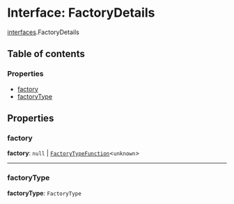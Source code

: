 # Interface: FactoryDetails

[interfaces](/en/auto-docs/free-layout-editor/modules/interfaces.md).FactoryDetails

## Table of contents

### Properties

* [factory](/en/auto-docs/free-layout-editor/interfaces/interfaces.FactoryDetails.md#factory)
* [factoryType](/en/auto-docs/free-layout-editor/interfaces/interfaces.FactoryDetails.md#factorytype)

## Properties

### factory

**factory**: `null` | [`FactoryTypeFunction`](/en/auto-docs/free-layout-editor/types/interfaces.FactoryTypeFunction.md)<`unknown`>

***

### factoryType

**factoryType**: `FactoryType`
